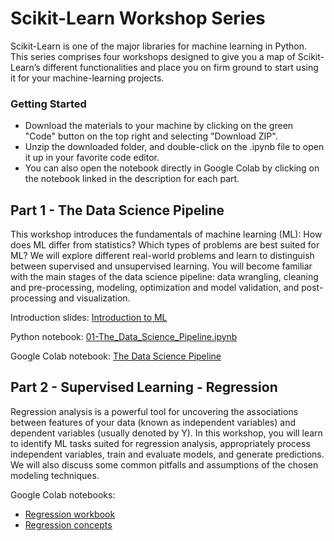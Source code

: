 # Scikit-Learn Workshop Series
Scikit-Learn is one of the major libraries for machine learning in Python. This series comprises four workshops designed to give you a map of Scikit-Learn’s different functionalities and place you on firm ground to start using it for your machine-learning projects. 

### Getting Started

-   Download the materials to your machine by clicking on the green "Code" button on the top right and selecting "Download ZIP".
-   Unzip the downloaded folder, and double-click on the .ipynb file to open it up in your favorite code editor.
-  You can also open the notebook directly in Google Colab by clicking on the notebook linked in the description for each part.

## Part 1 - The Data Science Pipeline
This workshop introduces the fundamentals of machine learning (ML): How does ML differ from statistics? Which types of problems are best suited for ML? We will explore different real-world problems and learn to distinguish between supervised and unsupervised learning. You will become familiar with the main stages of the data science pipeline: data wrangling, cleaning and pre-processing, modeling, optimization and model validation, and post-processing and visualization.

Introduction slides: [Introduction to ML](https://github.com/nuitrcs/scikit-learn-workshop/blob/main/01%20-%20Introduction%20to%20ML.pdf)

Python notebook: [01-The_Data_Science_Pipeline.ipynb](https://github.com/nuitrcs/scikit-learn-workshop/blob/main/01-The_Data_Science_Pipeline.ipynb)

Google Colab notebook: [The Data Science Pipeline](https://colab.research.google.com/github/nuitrcs/scikit-learn-workshop/blob/main/01-The_Data_Science_Pipeline.ipynb)

## Part 2 - Supervised Learning - Regression
Regression analysis is a powerful tool for uncovering the associations between features of your data (known as independent variables) and dependent variables (usually denoted by Y). In this workshop, you will learn to identify ML tasks suited for regression analysis, appropriately process independent variables, train and evaluate models, and generate predictions. We will also discuss some common pitfalls and assumptions of the chosen modeling techniques. 

Google Colab notebooks: 
 - [Regression workbook](https://colab.research.google.com/github/nuitrcs/scikit-learn-workshop/blob/main/02-Regression_workbook.ipynb)
 - [Regression concepts](https://colab.research.google.com/github/nuitrcs/scikit-learn-workshop/blob/main/02-Regression_concepts.ipynb)